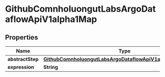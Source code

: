 

# GithubComnholuongutLabsArgoDataflowApiV1alpha1Map


## Properties

Name | Type | Description | Notes
------------ | ------------- | ------------- | -------------
**abstractStep** | [**GithubComnholuongutLabsArgoDataflowApiV1alpha1AbstractStep**](GithubComnholuongutLabsArgoDataflowApiV1alpha1AbstractStep.md) |  |  [optional]
**expression** | **String** |  |  [optional]



